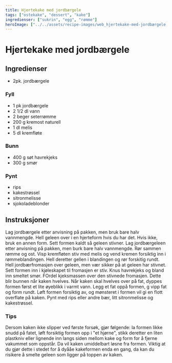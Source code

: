 ```yaml
---
title: Hjertekake med jordbærgele
tags: ["ostekake", "dessert", "kake"]
ingredienser: ["sukrin", "egg", "rømme"]
heroImage: ["../../assets/recipe-images/web_hjertekake-med-jordbærgele.jpg"]
---
```


# Hjertekake med jordbærgele

## Ingredienser

- 2pk. jordbærgele

### Fyll

- 1 pk jordbærgele
- 2 1/2 dl vann
- 2 beger seterrømme
- 200 g kremost naturell
- 1 dl melis
- 5 dl kremfløte

### Bunn

- 400 g søt havrekjeks
- 300 g smør

### Pynt

- rips
- kakestrøssel
- sitronmelisse
- sjokoladeblonder

## Instruksjoner

Lag jordbærgele etter anvisning på pakken, men bruk bare halv vannmengde. Hell geleen over i en hjerteform hvis du har det. Hvis ikke, bruk en annen form. Sett formen kaldt så geleen stivner. Lag jordbærgeleen etter anvisning på pakken, men burk bare halv vannmengde. Rør sammen rømme og ost. Visp kremfløten stiv med melis og vend kremen forsiktig inn i rømmeblandingen. Hell deretter gellen i blandingen og rør forskitig rundt. Hell jordbærfromasjen over geleen, men vær sikker på at geleen har stivnet. Sett formen inn i kjøleskapet til fromasjen er stiv.
Knus havrekjeks og bland inn smeltet smør. FOrdel kjeksmassen over den stivnede fromasjen. Dette blir bunnen når kaken hvelves. Når kaken skal hvelves over på fat, dyppes formen først et lite øyeblikk i varmt vann. Legg et fat oppå formen, g vipp fat og form rundt. Løft formen forsiktig av, og mønsteret i formen vil gi en flott overflate på kaken. Pynt med rips eller andre bær, litt sitronmelisse og kakestrøssel.

### Tips

Dersom kaken ikke slipper ved første forsøk, gjør følgende: la formen likke snudd på fatet, løft forsiktig formen opp i "et hjørne", stikk deretter en liten plastkniv eller lignende inn langs siden mellom kake og form for å fjerne vakummet som oppstår. Da vil kaken umiddelbart løsne fra formen. Viktig at du gjør dette i stedet for å dyååe kakeformen enda en gang, da kan du risikere å smelte geleen som ligger på toppen av kaken.
